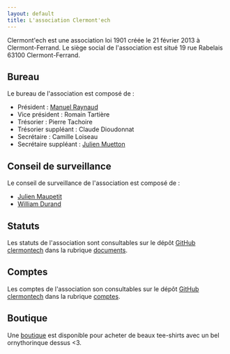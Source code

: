 ```yaml
---
layout: default
title: L'association Clermont'ech
---
```


Clermont'ech est une association loi 1901 créée le 21 février 2013 à Clermont-Ferrand.
Le siège social de l'association est situé 19 rue Rabelais 63100 Clermont-Ferrand.

## Bureau

Le bureau de l'association est composé de :

* Président : [Manuel Raynaud](http://www.manuel-raynaud.com)
* Vice président : Romain Tartière
* Trésorier : Pierre Tachoire
* Trésorier suppléant : Claude Dioudonnat
* Secrétaire : Camille Loiseau
* Secrétaire suppléant : [Julien Muetton](http://muetton.me/)

## Conseil de surveillance

Le conseil de surveillance de l'association est composé de :

* [Julien Maupetit](http://julien.maupetit.me)
* [William Durand](http://williamdurand.fr)

## Statuts

Les statuts de l'association sont consultables sur le dépôt [GitHub
clermontech](https://github.com/clermontech) dans la rubrique
[documents](https://github.com/clermontech/documents/blob/master/Statuts_Clermontech.md).

## Comptes

Les comptes de l'association son consultables sur le dépôt [GitHub
clermontech](https://github.com/clermontech) dans la rubrique
[comptes](https://github.com/clermontech/documents/blob/master/Comptes.md).

## Boutique

Une [boutique](http://clermontech.spreadshirt.fr/) est disponible pour acheter
de beaux tee-shirts avec un bel ornythorinque dessus <3.
